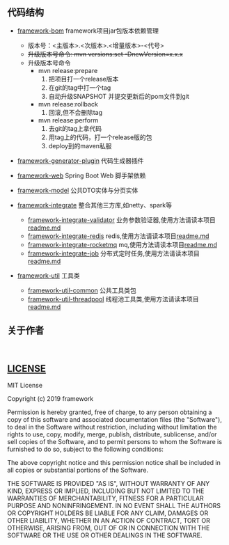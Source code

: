 <!-- 代码结构　![framework](https://img.shields.io/badge/license-MIT-ff69b4.svg)　![framework](https://img.shields.io/badge/config--center-yes-red.svg)　![framework](https://img.shields.io/badge/log--center-yes-brightgreen.svg)　![framework](https://img.shields.io/badge/gaea-yes-blue.svg) -->


## 代码结构
- [framework-bom](framework-bom) framework项目jar包版本依赖管理
    -  版本号：<主版本>.<次版本>.<增量版本>-<代号>
    -  ~~升级版本号命令: mvn versions:set -DnewVersion=x.x.x~~
    -  升级版本号命令
         -  mvn release:prepare  
             1. 把项目打一个release版本
             2. 在git的tag中打一个tag
             3. 自动升级SNAPSHOT 并提交更新后的pom文件到git
         -  mvn release:rollback
             1. 回滚,但不会删除tag
         -  mvn release:perform  
             1. 去git的tag上拿代码
             2. 用tag上的代码，打一个release版的包 
             3. deploy到的maven私服 
    
- [framework-generator-plugin](framework-generator-plugin) 代码生成器插件
    
- [framework-web](framework-web) Spring Boot Web 脚手架依赖

- [framework-model](framework-model) 公共DTO实体与分页实体

- [framework-integrate](framework-integrate) 整合其他三方库,如netty、spark等
    -  [framework-integrate-validator](framework-integrate/framework-integrate-validator)  业务参数验证器,使用方法请读本项目[readme.md](framework-integrate/framework-integrate-validator/readme.md)
    -  [framework-integrate-redis](framework-integrate/framework-integrate-redis)  redis,使用方法请读本项目[readme.md](framework-integrate/framework-integrate-redis/readme.md)
    -  [framework-integrate-rocketmq](framework-integrate/framework-integrate-rocketmq)  mq,使用方法请读本项目[readme.md](framework-integrate/framework-integrate-rocketmq/readme.md)
    -  [framework-integrate-job](framework-integrate/framework-integrate-job)  分布式定时任务,使用方法请读本项目[readme.md](framework-integrate/framework-integrate-job/readme.md)

- [framework-util](framework-util) 工具类
    -  [framework-util-common](framework-util/framework-util-common)  公共工具类包
    -  [framework-util-threadpool](framework-util/framework-util-threadpool)  线程池工具类,使用方法请读本项目[readme.md](framework-util/framework-util-threadpool/readme.md)
   
  
## 关于作者
```javascript
  
```
## [LICENSE](LICENSE)
MIT License

Copyright (c) 2019 framework

Permission is hereby granted, free of charge, to any person obtaining a copy
of this software and associated documentation files (the "Software"), to deal
in the Software without restriction, including without limitation the rights
to use, copy, modify, merge, publish, distribute, sublicense, and/or sell
copies of the Software, and to permit persons to whom the Software is
furnished to do so, subject to the following conditions:

The above copyright notice and this permission notice shall be included in all
copies or substantial portions of the Software.

THE SOFTWARE IS PROVIDED "AS IS", WITHOUT WARRANTY OF ANY KIND, EXPRESS OR
IMPLIED, INCLUDING BUT NOT LIMITED TO THE WARRANTIES OF MERCHANTABILITY,
FITNESS FOR A PARTICULAR PURPOSE AND NONINFRINGEMENT. IN NO EVENT SHALL THE
AUTHORS OR COPYRIGHT HOLDERS BE LIABLE FOR ANY CLAIM, DAMAGES OR OTHER
LIABILITY, WHETHER IN AN ACTION OF CONTRACT, TORT OR OTHERWISE, ARISING FROM,
OUT OF OR IN CONNECTION WITH THE SOFTWARE OR THE USE OR OTHER DEALINGS IN THE
SOFTWARE.